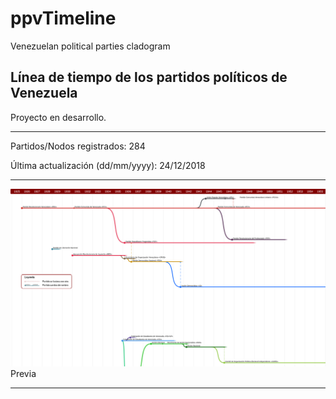 # ppvTimeline
Venezuelan political parties cladogram


## Línea de tiempo de los partidos políticos de Venezuela

Proyecto en desarrollo.

---

Partidos/Nodos registrados: 284

Última actualización (dd/mm/yyyy): 24/12/2018

---

![thumbnail](./images/thumbnail.png "Previa")
Previa

---
